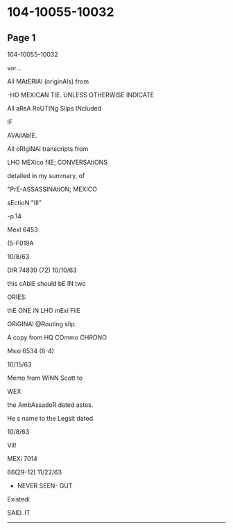 # 104-10055-10032

## Page 1

104-10055-10032

vor...

All MAtERIAl (originAls) from

-HO MEXICAN TIE. UNLESS OTHERWISE INDICATE

All aReA RoUTINg Slips INcluded

IF

AVAilAb!E.

All oRIgiNAl transcripts from

LHO MEXico filE; CONVERSAtiONS

detailed in my summary, of

"PrE-ASSASSINAtiON; MEXICO

sEctioN "III"

-p.14

MexI 6453

(5-F019A

10/8/63

DIR 74830 (72) 10/10/63

this cAblE should bE IN two

ORIES:

thE ONE iN LHO mExi FilE

ORiGINAl @Routing slip.

A copy from HQ COmmo CHRONO

Msxi 6534 (8-4)

10/15/63

Memo from WiNN Scott to

WEX

the AmbAssadoR dated astes.

He s name to the Legsit dated.

10/8/63

Vil!

MEXi 7014

66(29-12) 11/22/63

* NEVER SEEN- GUT

Existedi

SAID. IT

---


